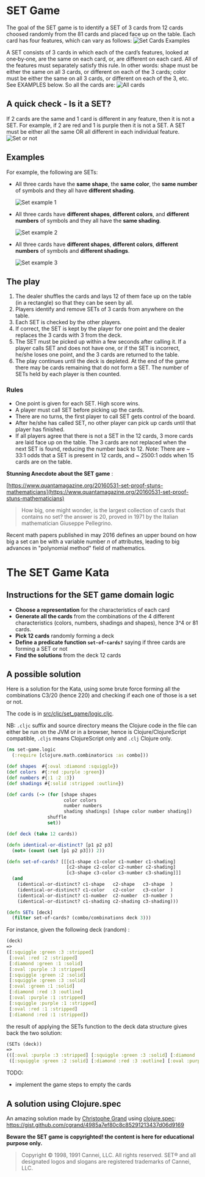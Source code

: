 # SET Game
The goal of the SET game is to identify a SET of 3 cards from 12 cards choosed randomly from the 81 cards and placed face up on the table. Each card has four features, which can vary as follows:
![Set Cards Examples](resources/public/imgs/set-cards.png)

A SET consists of 3 cards in which each of the card’s features, looked at one‐by‐one, are the same on each card, or, are different on each card. All of the features must separately satisfy this rule. In other words: shape must be either the same on all 3 cards, or different on each of the 3 cards; color must be either the same on all 3 cards, or different on each of the 3, etc. See EXAMPLES below.
So all the cards are:
![All cards](resources/public/imgs/all-cards.png) 

## A quick check ‐ Is it a SET?
If 2 cards are the same and 1 card is different in any feature, then it is not a SET. For example, if 2 are red and 1 is purple then it is not a SET. A SET must be either all the same OR all different in each individual feature.
![Set or not](resources/public/imgs/set-or-no-set.png)


## Examples
For example, the following are SETs:

* All three cards have the **same shape**, the **same color**, the **same number** of symbols and they all have **different shading**.

  ![Set example 1](resources/public/imgs/set1.png)
* All three cards have **different shapes**, **different colors**, and **different numbers** of symbols and they all have the **same shading**.

  ![Set example 2](resources/public/imgs/set2.png)
* All three cards have **different shapes**, **different colors**, **different numbers** of symbols and **different shadings**.

  ![Set example 3](resources/public/imgs/set3.png)

## The play

1. The dealer shuffles the cards and lays 12 of them face up on the table (in a rectangle) so that they can be seen by all. 
2. Players identify and remove SETs of 3 cards from anywhere on the table. 
3. Each SET is checked by the other players.
4. If correct, the SET is kept by the player for one point and the dealer replaces the 3 cards with 3 from the deck. 
5. The SET must be picked up within a few seconds after calling it. If a player calls SET and does not have one, or if the SET is incorrect, he/she loses one point, and the 3 cards are returned to the table.
6. The play continues until the deck is depleted. At the end of the game there may be cards remaining that do not form a SET. The number of SETs held by each player is then counted. 

### Rules

* One point is given for each SET. High score wins.
* A player must call SET before picking up the cards. 
* There are no turns, the first player to call SET gets control of the board. 
* After he/she has called SET, no other player can pick up cards until that player has finished. 
* If all players agree that there is not a SET in the 12 cards, 3 more cards are laid face up on the table. The 3 cards are not replaced when the next SET is found, reducing the number back to 12. _Note_: There are ~ 33:1 odds that a SET is present in 12 cards, and ~ 2500:1 odds when 15 cards are on the table.
    
**Stunning Anecdote about the SET game** : 

[https://www.quantamagazine.org/20160531-set-proof-stuns-mathematicians](https://www.quantamagazine.org/20160531-set-proof-stuns-mathematicians)
> How big, one might wonder, is the largest collection of cards that contains no set? the answer is 20, proved in 1971 by the Italian mathematician Giuseppe Pellegrino. 

Recent math papers published in may 2016 defines an upper bound on how big a set can be with a variable number _n_ of attributes, leading to big advances in "polynomial method" field of mathematics. 

# The SET Game Kata

## Instructions for the SET game domain logic

* **Choose a representation** for the characteristics of each card
* **Generate all the cards** from the combinations of the 4 different characteristics (colors, numbers, shadings and shapes), hence 3^4 or 81 cards.
* **Pick 12 cards** randomly forming a deck
* **Define a predicate function `set-of-cards?`** saying if three cards are forming a SET or not
* **Find the solutions** from the deck 12 cards

## A possible solution

Here is a solution for the Kata, using some brute force forming all the combinations C3/20 (hence 220) and checking if each one of those is a set or not. 

The code is in [src/cljc/set_game/logic.cljc](https://github.com/jgrodziski/set-game/blob/master/src/cljc/set_game/logic.clj). 

NB: `.cljc` suffix and source directory means the Clojure code in the file can either be run on the JVM or in a browser, hence is Clojure/ClojureScript compatible, `.cljs` means ClojureScript only and `.clj` Clojure only.

```clojure
(ns set-game.logic
  (:require [clojure.math.combinatorics :as combo]))

(def shapes  #{:oval :diamond :squiggle})
(def colors  #{:red :purple :green})
(def numbers #{:1 :2 :3})
(def shadings #{:solid :stripped :outline})

(def cards (-> (for [shape shapes
                     color colors
                     number numbers
                     shading shadings] [shape color number shading])
               shuffle
               set))

(def deck (take 12 cards))

(defn identical-or-distinct? [p1 p2 p3]
  (not= (count (set [p1 p2 p3])) 2))

(defn set-of-cards? [[[c1-shape c1-color c1-number c1-shading]
                      [c2-shape c2-color c2-number c2-shading]
                      [c3-shape c3-color c3-number c3-shading]]]
  (and
    (identical-or-distinct? c1-shape   c2-shape   c3-shape  )
    (identical-or-distinct? c1-color   c2-color   c3-color  )
    (identical-or-distinct? c1-number  c2-number  c3-number )
    (identical-or-distinct? c1-shading c2-shading c3-shading)))

(defn SETs [deck]
  (filter set-of-cards? (combo/combinations deck 3)))
```

For instance, given the following deck (random) :

```clojure
(deck)
=>
([:squiggle :green :3 :stripped]
 [:oval :red :2 :stripped]
 [:diamond :green :1 :solid]
 [:oval :purple :3 :stripped]
 [:squiggle :green :2 :solid]
 [:squiggle :green :3 :solid]
 [:oval :green :1 :solid]
 [:diamond :red :3 :outline]
 [:oval :purple :1 :stripped]
 [:squiggle :purple :1 :stripped]
 [:oval :red :1 :stripped]
 [:diamond :red :1 :stripped])
```
 
the result of applying the SETs function to the deck data structure gives back the two solution:

```clojure
(SETs (deck))
=>
(([:oval :purple :3 :stripped] [:squiggle :green :3 :solid] [:diamond :red :3 :outline])
 ([:squiggle :green :2 :solid] [:diamond :red :3 :outline] [:oval :purple :1 :stripped]))
```

TODO: 

* implement the game steps to empty the cards 

## A solution using Clojure.spec

An amazing solution made by [Christophe Grand](https://twitter.com/cgrand) using [clojure.spec](http://clojure.org/about/spec): https://gist.github.com/cgrand/4985a7ef80c8c85291213437d06d9169

 
**Beware the SET game is copyrighted! the content is here for educational purpose only.** 
>Copyright © 1998, 1991 Cannei, LLC. All rights reserved. SET® and all designated logos and slogans are registered trademarks of Cannei, LLC.
